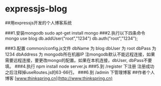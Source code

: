 expressjs-blog
==============

##用expressjs开发的个人博客系统

###1.安装mongodb
    sudo apt-get install mongo
###2.执行以下四条命令
    mongo
    use blog
    db.addUser("root","1234")
    db.auth("root","1234");

###3.配置 common/config.js文件
    dbName 为 blog
    dbUser 为 root
    dbPass 为 1234
    dbAddress 为 mongodb所在机器IP
注mongodb默认不能远程连接，如果需要远程连接，要更改mongo的配置。如果在本机连接，dbUser, dbPass不要填。
###4.执行
    npm install
    node server.js
###5.到 /register 下注册
注册成功之后注释掉useRoutes.js的63-66行。
###6.到 /admin 下管理博客
##作者个人博客
[www.thinkspring.cn](http://www.thinkspring.cn)
